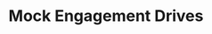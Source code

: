 ---
title: Mock Engagement Drives
redirect_to: https://drive.google.com/drive/folders/1omK9Uy6Kw6VFW6y7N3vegMQdBwMLrHrV?usp=share_link
redirect_from: 
  - /MockEngagementDrives
  - /mockengagementdrives
---